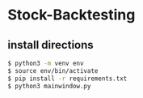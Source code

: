# Stock-Backtesting

## install directions

```sh
$ python3 -m venv env
$ source env/bin/activate
$ pip install -r requirements.txt
$ python3 mainwindow.py
```
